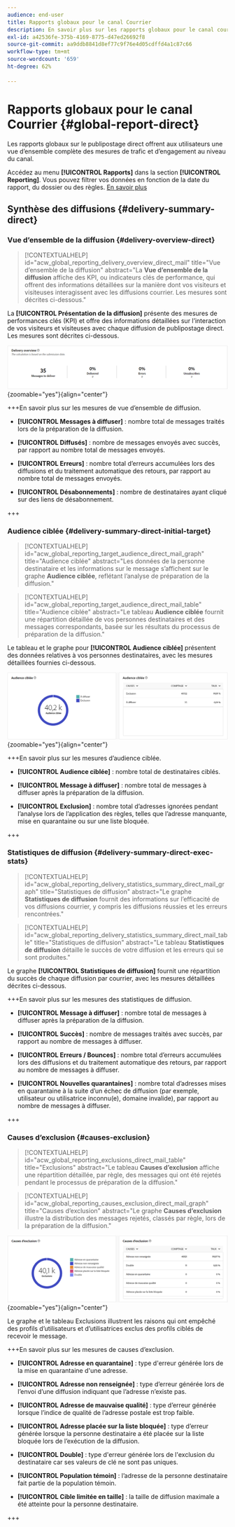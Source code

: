 ```yaml
---
audience: end-user
title: Rapports globaux pour le canal Courrier
description: En savoir plus sur les rapports globaux pour le canal courrier
exl-id: a42536fe-375b-4169-8775-d47ed26692f8
source-git-commit: aa9ddb8841d8ef77c9f76e4d05cdffd4a1c87c66
workflow-type: tm+mt
source-wordcount: '659'
ht-degree: 62%

---
```


# Rapports globaux pour le canal Courrier {#global-report-direct}

Les rapports globaux sur le publipostage direct offrent aux utilisateurs une vue d’ensemble complète des mesures de trafic et d’engagement au niveau du canal.

Accédez au menu **[!UICONTROL Rapports]** dans la section **[!UICONTROL Reporting]**. Vous pouvez filtrer vos données en fonction de la date du rapport, du dossier ou des règles. [En savoir plus](global-reports.md)

## Synthèse des diffusions {#delivery-summary-direct}

### Vue d’ensemble de la diffusion {#delivery-overview-direct}

>[!CONTEXTUALHELP]
>id="acw_global_reporting_delivery_overview_direct_mail"
>title="Vue d’ensemble de la diffusion"
>abstract="La **Vue d’ensemble de la diffusion** affiche des KPI, ou indicateurs clés de performance, qui offrent des informations détaillées sur la manière dont vos visiteurs et visiteuses interagissent avec les diffusions courrier. Les mesures sont décrites ci-dessous."

La **[!UICONTROL Présentation de la diffusion]** présente des mesures de performances clés (KPI) et offre des informations détaillées sur l’interaction de vos visiteurs et visiteuses avec chaque diffusion de publipostage direct. Les mesures sont décrites ci-dessous.

![Cette image présente les mesures de vue d’ensemble des diffusions pour les diffusions par publipostage direct.](assets/global_report_direct_mail_delivery_overview.png){zoomable="yes"}{align="center"}

+++En savoir plus sur les mesures de vue d’ensemble de diffusion.

* **[!UICONTROL Messages à diffuser]** : nombre total de messages traités lors de la préparation de la diffusion.

* **[!UICONTROL Diffusés]** : nombre de messages envoyés avec succès, par rapport au nombre total de messages envoyés.

* **[!UICONTROL Erreurs]** : nombre total d’erreurs accumulées lors des diffusions et du traitement automatique des retours, par rapport au nombre total de messages envoyés.

* **[!UICONTROL Désabonnements]** : nombre de destinataires ayant cliqué sur des liens de désabonnement.

+++

### Audience ciblée {#delivery-summary-direct-initial-target}

>[!CONTEXTUALHELP]
>id="acw_global_reporting_target_audience_direct_mail_graph"
>title="Audience ciblée"
>abstract="Les données de la personne destinataire et les informations sur le message s’affichent sur le graphe **Audience ciblée**, reflétant l’analyse de préparation de la diffusion."

>[!CONTEXTUALHELP]
>id="acw_global_reporting_target_audience_direct_mail_table"
>title="Audience ciblée"
>abstract="Le tableau **Audience ciblée** fournit une répartition détaillée de vos personnes destinataires et des messages correspondants, basée sur les résultats du processus de préparation de la diffusion."

Le tableau et le graphe pour **[!UICONTROL Audience ciblée]** présentent des données relatives à vos personnes destinataires, avec les mesures détaillées fournies ci-dessous.

![Cette image montre les mesures d’audience ciblée pour les diffusions par publipostage direct.](assets/global_report_direct_mail_targeted_audience.png){zoomable="yes"}{align="center"}

+++En savoir plus sur les mesures d’audience ciblée.

* **[!UICONTROL Audience ciblée]** : nombre total de destinataires ciblés.

* **[!UICONTROL Message à diffuser]** : nombre total de messages à diffuser après la préparation de la diffusion.

* **[!UICONTROL Exclusion]** : nombre total d’adresses ignorées pendant l’analyse lors de l’application des règles, telles que l’adresse manquante, mise en quarantaine ou sur une liste bloquée.

+++

### Statistiques de diffusion {#delivery-summary-direct-exec-stats}

>[!CONTEXTUALHELP]
>id="acw_global_reporting_delivery_statistics_summary_direct_mail_graph"
>title="Statistiques de diffusion"
>abstract="Le graphe **Statistiques de diffusion** fournit des informations sur l’efficacité de vos diffusions courrier, y compris les diffusions réussies et les erreurs rencontrées."

>[!CONTEXTUALHELP]
>id="acw_global_reporting_delivery_statistics_summary_direct_mail_table"
>title="Statistiques de diffusion"
>abstract="Le tableau **Statistiques de diffusion** détaille le succès de votre diffusion et les erreurs qui se sont produites."

Le graphe **[!UICONTROL Statistiques de diffusion]** fournit une répartition du succès de chaque diffusion par courrier, avec les mesures détaillées décrites ci-dessous.

+++En savoir plus sur les mesures des statistiques de diffusion.

* **[!UICONTROL Message à diffuser]** : nombre total de messages à diffuser après la préparation de la diffusion.

* **[!UICONTROL Succès]** : nombre de messages traités avec succès, par rapport au nombre de messages à diffuser.

* **[!UICONTROL Erreurs / Bounces]** : nombre total d’erreurs accumulées lors des diffusions et du traitement automatique des retours, par rapport au nombre de messages à diffuser.

* **[!UICONTROL Nouvelles quarantaines]** : nombre total d’adresses mises en quarantaine à la suite d’un échec de diffusion (par exemple, utilisateur ou utilisatrice inconnu(e), domaine invalide), par rapport au nombre de messages à diffuser.

+++

### Causes d’exclusion {#causes-exclusion}

>[!CONTEXTUALHELP]
>id="acw_global_reporting_exclusions_direct_mail_table"
>title="Exclusions"
>abstract="Le tableau **Causes d’exclusion** affiche une répartition détaillée, par règle, des messages qui ont été rejetés pendant le processus de préparation de la diffusion."

>[!CONTEXTUALHELP]
>id="acw_global_reporting_causes_exclusion_direct_mail_graph"
>title="Causes d’exclusion"
>abstract="Le graphe **Causes d’exclusion** illustre la distribution des messages rejetés, classés par règle, lors de la préparation de la diffusion."

![Cette image montre les causes des mesures d’exclusion pour les diffusions par publipostage direct.](assets/global_report_direct_mail_exclusions.png){zoomable="yes"}{align="center"}

Le graphe et le tableau Exclusions illustrent les raisons qui ont empêché des profils d’utilisateurs et d’utilisatrices exclus des profils ciblés de recevoir le message.

+++En savoir plus sur les mesures de causes d’exclusion.

* **[!UICONTROL Adresse en quarantaine]** : type d&#39;erreur générée lors de la mise en quarantaine d&#39;une adresse.

* **[!UICONTROL Adresse non renseignée]** : type d’erreur générée lors de l’envoi d’une diffusion indiquant que l’adresse n’existe pas.

* **[!UICONTROL Adresse de mauvaise qualité]** : type d’erreur générée lorsque l’indice de qualité de l’adresse postale est trop faible.

* **[!UICONTROL Adresse placée sur la liste bloquée]** : type d’erreur générée lorsque la personne destinataire a été placée sur la liste bloquée lors de l’exécution de la diffusion.

* **[!UICONTROL Double]** : type d&#39;erreur générée lors de l&#39;exclusion du destinataire car ses valeurs de clé ne sont pas uniques.

* **[!UICONTROL Population témoin]** : l’adresse de la personne destinataire fait partie de la population témoin.

* **[!UICONTROL Cible limitée en taille]** : la taille de diffusion maximale a été atteinte pour la personne destinataire.

+++